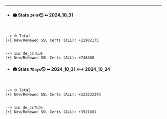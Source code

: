 

---
- #### 🖨️ **Stats** `24Hr`⏲️ ➼ 2024_10_31
```console


--> 🌐 Total
[+] New/ReNewed SSL Certs (ALL): +22902175


--> 🇩🇪 de_ccTLDs
[+] New/ReNewed SSL Certs (ALL): +746400

```

- #### 🖨️ **Stats** `7Days`⏲️ ➼ 2024_10_31 <--> 2024_10_24
```console


--> 🌐 Total
[+] New/ReNewed SSL Certs (ALL): +123532343


--> 🇩🇪 de_ccTLDs
[+] New/ReNewed SSL Certs (ALL): +3921681

```

